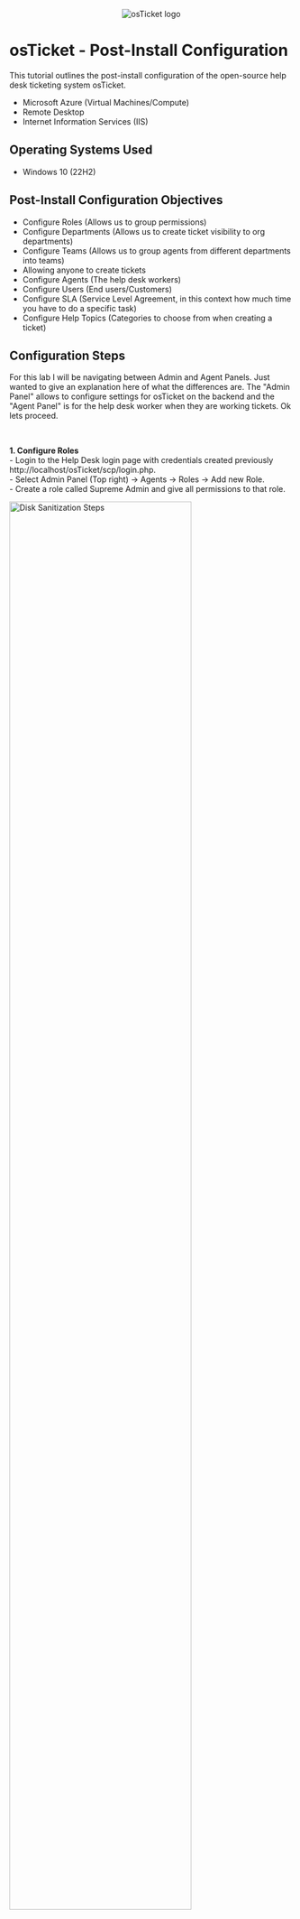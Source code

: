 <p align="center">
<img src="https://i.imgur.com/Clzj7Xs.png" alt="osTicket logo"/>
</p>

<h1>osTicket - Post-Install Configuration</h1>
This tutorial outlines the post-install configuration of the open-source help desk ticketing system osTicket.<br />


- Microsoft Azure (Virtual Machines/Compute)
- Remote Desktop
- Internet Information Services (IIS)

<h2>Operating Systems Used </h2>

- Windows 10</b> (22H2)

<h2>Post-Install Configuration Objectives</h2>

- Configure Roles (Allows us to group permissions)
- Configure Departments (Allows us to create ticket visibility to org departments)
- Configure Teams (Allows us to group agents from different departments into teams)
- Allowing anyone to create tickets
- Configure Agents (The help desk workers)
- Configure Users (End users/Customers)
- Configure SLA (Service Level Agreement, in this context how much time you have to do a specific task)
- Configure Help Topics (Categories to choose from when creating a ticket)

<h2>Configuration Steps</h2>

<p>
For this lab I will be navigating between Admin and Agent Panels. Just wanted to give an explanation here of what the differences are. The "Admin Panel" allows to configure settings for osTicket on the backend and the "Agent Panel" is for the help desk worker when they are working tickets. Ok lets proceed.
</p>
<br />

<p>
<b>1. Configure Roles </b> <br />
 - Login to the Help Desk login page with credentials created previously http://localhost/osTicket/scp/login.php. <br />
 - Select Admin Panel (Top right) -> Agents -> Roles -> Add new Role. <br />
 - Create a role called Supreme Admin and give all permissions to that role.
</p>
<p>
<img src="https://i.imgur.com/LWInHcs.png" height="80%" width="80%" alt="Disk Sanitization Steps"/>
<img src="https://i.imgur.com/gFgnjSw.png" height="80%" width="80%" alt="Disk Sanitization Steps"/>
<img src="https://i.imgur.com/QAMcTSB.png" height="80%" width="80%" alt="Disk Sanitization Steps"/>
<img src="https://i.imgur.com/1U3As2t.png" width="80%" alt="Disk Sanitization Steps"/>
</p>
<br />

<p>
<b>2. Configure Departments </b> <br />
 We are going to create a new department called SysAdmins. To do this go to Admin Panel -> Agents -> Departments -> Add New Department. Make sure Parent = TopLevelDepartment. We can configure things like SLAs here but not neccessary for the purpose of this lab. We can also add agents to departments here but we can come back and configure this later. Click create department. Reload the departments page and you should be able to see the new department called "SysAdmins" has been created.
</p>
<p>
<img src="https://i.imgur.com/AHEnsOM.png" height="80%" width="80%" alt="Disk Sanitization Steps"/>
<img src="https://i.imgur.com/Bd1yO0i.png" height="80%" width="80%" alt="Disk Sanitization Steps"/>
<img src="https://i.imgur.com/K7D6tpF.png" height="80%" width="80%" alt="Disk Sanitization Steps"/>
</p>
<br />

<p>
<b> 3. Configure Teams </b>  <br />
Teams allows us to create a group of people from different departments. We are going to create a team in our fake org called "Online Banking" which will consist of online baking team members and help desk agents. <br />
Start by going to Admin Panel -> Agents -> Teams -> Add New Team. Call the team "Online Banking" and click create. We could've added members here but we haven't created any. Reload the teams page and you should see the new team "Online Baking" has been created.
</p>
<p>
<img src="https://i.imgur.com/9GqodU8.png" height="80%" width="80%" alt="Disk Sanitization Steps"/>
<img src="https://i.imgur.com/vEcNVXT.png" height="80%" width="80%" alt="Disk Sanitization Steps"/>
<img src="https://i.imgur.com/CbZ8w0Z.png" height="80%" width="80%" alt="Disk Sanitization Steps"/>
</p>
<br />

<p>
<b>4. Allow anyone to create tickets </b> <br />
We are going to allow anyone to create tickets. So go to Admin Panel -> Settings -> Users. Uncheck: require registration and login to create tickets.
</p>
<p>
<img src="https://i.imgur.com/P6hr9Il.png" height="80%" width="80%" alt="Disk Sanitization Steps"/>
</p>
<br />

<p>
<b>5. Configure Agents </b> <br />
We are going to create a couple of help desk agents to do tickets with. One will be called Jane (Assigned to SysAdmins Department) and the other John (Assigned to the Support Department). We will create "Jane" first then follow the same steps to create John making sure he is assigned to "Support" department. <br />
- Start by going to Admin Panel -> Agents -> Add New. <br />
- Fill out "Name", "Email Address", "Username" <br />
- Uncheck "Send the agent a password reset email". Enter the password and make sure "Require Password change at next login it set to off". This isn't the best security practice and ideally you would want them to change their password at next login but as this is a practice lab it isn't neccessary <br />
- Select the "Access" tab. Under "Primary Department" select SysAdmins and then choose the "SysAdmin" role. Next is optional but under "Extended Access" I chose "Support" and then add to give Jane the ability to observer "Support" department tickets. <br />
- Select the "Teams" tab next. Choose "Online Banking" then click Add. Then select the yellow "Create" button <br />
- Refresh the Agents page and you will see a new agent has been created <br /> <br />
- Repeat the steps above to create another Agent but enter the following: <br />
- Name: John Doe <br />
- Email: john@lognpacific.com <br />
- Username: john <br />
- Under "Access" Tab "Primary Department" = Support and SupremeAdmin Role. We don't need to add John to a team. <br />
</p>
<p>
<img src="https://i.imgur.com/RO0JupF.png" height="80%" width="80%" alt="Disk Sanitization Steps"/>
<img src="https://i.imgur.com/Rlzwv1H.png" height="80%" width="80%" alt="Disk Sanitization Steps"/>
<img src="https://i.imgur.com/WtBMoUf.png" height="80%" width="80%" alt="Disk Sanitization Steps"/>
<img src="https://i.imgur.com/mVFk2Yp.png" height="80%" width="80%" alt="Disk Sanitization Steps"/>
<img src="https://i.imgur.com/AbWTwEo.png" height="80%" width="80%" alt="Disk Sanitization Steps"/>
<img src="https://i.imgur.com/7qo8xPg.png" height="80%" width="80%" alt="Disk Sanitization Steps"/>
</p>
<br />

<p>
<b>6. Configure Users </b> <br />
Next, we will create two customers who will be used to submit tickets to the help desk. One will be called "Karen" and the other will be called "Ken". To start, go to Agent Panel -> Users -> Click "Add New User" <br />
Name: Karen, Email Address: karen@lognpacific.com. Select "Add User". Refresh the "User directory" and you will see Karen has been added. Repeat the steps and create another user called "Ken" using the email address: "ken@lognpacific.com". You should now that two users created "Karen" and "Ken".
</p>
<p>
<img src="https://i.imgur.com/1b9QhZ0.png" height="80%" width="80%" alt="Disk Sanitization Steps"/>
<img src="https://i.imgur.com/QtABwI5.png" height="80%" width="80%" alt="Disk Sanitization Steps"/>
<img src="https://i.imgur.com/u3YwvP6.png" height="80%" width="80%" alt="Disk Sanitization Steps"/>
<img src="https://i.imgur.com/LSVGpPl.png" height="80%" width="80%" alt="Disk Sanitization Steps"/>
</p>
<br />
